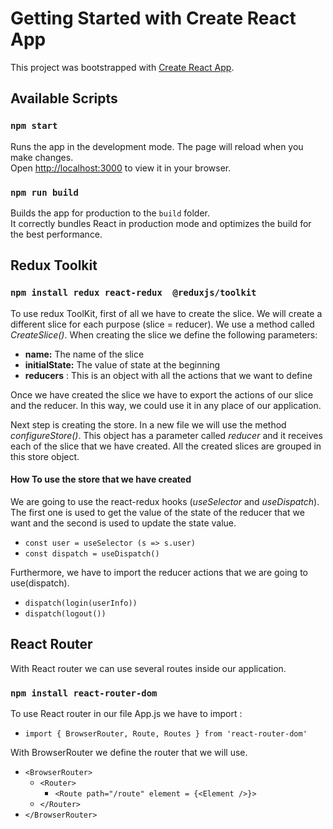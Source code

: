# Getting Started with Create React App

This project was bootstrapped with [Create React App](https://github.com/facebook/create-react-app).

## Available Scripts

### `npm start`

Runs the app in the development mode. The page will reload when you make changes.\
Open [http://localhost:3000](http://localhost:3000) to view it in your browser.
### `npm run build`

Builds the app for production to the `build` folder.\
It correctly bundles React in production mode and optimizes the build for the best performance.

## Redux Toolkit
### `npm install redux react-redux  @reduxjs/toolkit`


To use  redux ToolKit, first of all we have to create the slice. We will create a different slice for each purpose (slice = reducer). We use a method called _CreateSlice()_. When creating the slice we define the following parameters:


* **name:** The name of the slice
* **initialState:** The value of state at the beginning
* **reducers** : This is an object with all the actions that we want to define

Once we have created the slice we have to export the actions of our  slice and the reducer. In this way, we could use it in any place of our application.

Next step is creating the store. In a new file we will use the method _configureStore()_. This object has a parameter called _reducer_ and it receives each of the slice that we have created. All the created slices are grouped in this store object.

#### How To use the store that we have created
We are going to use the react-redux hooks (_useSelector_ and _useDispatch_). The first one is used to get the value of the state of the reducer that we want and the second is used to update the state value.

* `const user = useSelector (s => s.user)`
* `const dispatch = useDispatch()`

Furthermore, we have  to import the reducer actions that we are going to use(dispatch).

* `dispatch(login(userInfo))`
* `dispatch(logout())`

## React Router

With React router we can use several routes inside our application.

### `npm install react-router-dom`

To use React router in our file App.js  we have to import :

* `import { BrowserRouter, Route, Routes } from 'react-router-dom'`

With BrowserRouter we define the router that we will use.


* `<BrowserRouter>`
    * `<Router>`
        * `<Route path="/route" element = {<Element />}>`
    * `</Router>`
* `</BrowserRouter>`
